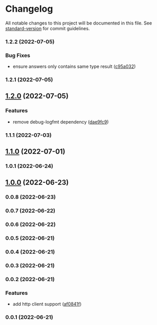 # Changelog

All notable changes to this project will be documented in this file. See [standard-version](https://github.com/conventional-changelog/standard-version) for commit guidelines.

### 1.2.2 (2022-07-05)


### Bug Fixes

* ensure answers only contains same type result ([c95a032](https://github.com/Kikobeats/doh-resolver/commit/c95a032a2a1e889ee2f658f7ab5bd78431ef957f))

### 1.2.1 (2022-07-05)

## [1.2.0](https://github.com/Kikobeats/doh-resolver/compare/v1.1.1...v1.2.0) (2022-07-05)


### Features

* remove debug-logfmt dependency ([dae9fc9](https://github.com/Kikobeats/doh-resolver/commit/dae9fc94c2144d52acca81ee3b1f5ba5469d18d1))

### 1.1.1 (2022-07-03)

## [1.1.0](https://github.com/Kikobeats/doh-resolver/compare/v1.0.1...v1.1.0) (2022-07-01)

### 1.0.1 (2022-06-24)

## [1.0.0](https://github.com/Kikobeats/doh-resolver/compare/v0.0.8...v1.0.0) (2022-06-23)

### 0.0.8 (2022-06-23)

### 0.0.7 (2022-06-22)

### 0.0.6 (2022-06-22)

### 0.0.5 (2022-06-21)

### 0.0.4 (2022-06-21)

### 0.0.3 (2022-06-21)

### 0.0.2 (2022-06-21)


### Features

* add http client support ([af0841f](https://github.com/Kikobeats/doh-resolver/commit/af0841f5d7536dd661f619da137a9e0df32d6048))

### 0.0.1 (2022-06-21)
